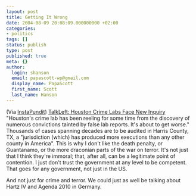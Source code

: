 ```yaml
---
layout: post
title: Getting It Wrong
date: 2004-08-09 20:08:09.000000000 +02:00
categories:
- politics
tags: []
status: publish
type: post
published: true
meta: {}
author:
  login: shanson
  email: papascott-wp@gmail.com
  display_name: PapaScott
  first_name: Scott
  last_name: Hanson
---
```

<p>(Via <a href="http://instapundit.com/archives/017091.php">InstaPundit</a>) <a href="http://talkleft.com/new_archives/007488.html#007488">TalkLeft: Houston Crime Labs Face New Inquiry</a> "Houston's crime lab has been reeling for some time from the discovery of numerous convictions tainted by false lab reports. It's about to get worse." Thousands of cases spanning decades are to be audited in Harris County, TX, a "jurisdiction (which) has produced more executions than any other county in America". This is why I don't like the death penalty, or Guantanamo, or the more draconian parts of the war on terror. It's not just that I think they're immoral; that, after all, can be a legitimate point of contention. I just don't trust the government at any level to be competent. That goes for any government, not just in the US.</p>
<p>And not just for crime and terror. We could just as well be talking about Hartz IV and Agenda 2010 in Germany.</p>
